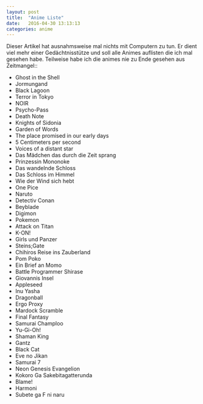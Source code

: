 ```yaml
---
layout: post
title:  "Anime Liste"
date:   2016-04-30 13:13:13
categories: anime
---
```


Dieser Artikel hat ausnahmsweise mal nichts mit Computern zu tun.
Er dient viel mehr einer Gedächtnisstütze und soll alle Animes auflisten
die ich mal gesehen habe. Teilweise habe ich die animes nie zu Ende
gesehen aus Zeitmangel::

* Ghost in the Shell
* Jormungand
* Black Lagoon
* Terror in Tokyo
* NOIR
* Psycho-Pass
* Death Note
* Knights of Sidonia
* Garden of Words
* The place promised in our early days
* 5 Centimeters per second
* Voices of a distant star
* Das Mädchen das durch die Zeit sprang
* Prinzessin Mononoke
* Das wandelnde Schloss
* Das Schloss im Himmel
* Wie der Wind sich hebt
* One Pice
* Naruto
* Detectiv Conan
* Beyblade
* Digimon
* Pokemon
* Attack on Titan
* K-ON!
* Girls und Panzer
* Steins;Gate
* Chihiros Reise ins Zauberland
* Pom Poko
* Ein Brief an Momo
* Battle Programmer Shirase
* Giovannis Insel
* Appleseed
* Inu Yasha
* Dragonball
* Ergo Proxy
* Mardock Scramble
* Final Fantasy
* Samurai Champloo
* Yu-Gi-Oh!
* Shaman King
* Gantz
* Black Cat
* Eve no Jikan
* Samurai 7
* Neon Genesis Evangelion
* Kokoro Ga Sakebitagatterunda
* Blame!
* Harmoni
* Subete ga F ni naru
